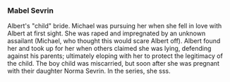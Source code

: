 ### Mabel Sevrin

Albert's "child" bride. Michael was pursuing her when she fell in love with Albert at first sight. She was raped and impregnated by an unknown assailant (Michael, who thought this would scare Albert off). Albert found her and took up for her when others claimed she was lying, defending against his parents; ultimately eloping with her to protect the legitimacy of the child. The boy child was miscarried, but soon after she was pregnant with their daughter Norma Sevrin. In the series, she sss.
